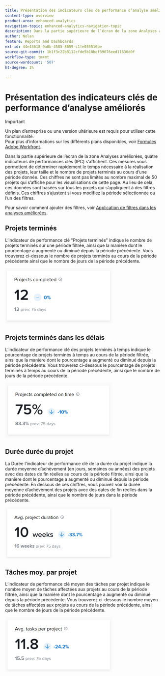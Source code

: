 ```yaml
---
title: Présentation des indicateurs clés de performance d’analyse améliorés
content-type: overview
product-area: enhanced-analytics
navigation-topic: enhanced-analytics-navigation-topic
description: Dans la partie supérieure de l’écran de la zone Analyses améliorées, quatre indicateurs de performances clés (IPC) s’affichent. Ces mesures vous permettent de déterminer rapidement le temps nécessaire à la réalisation des projets, leur taille et le nombre de projets terminés au cours d’une période donnée. Ces chiffres ne sont pas limités au nombre maximal de 50 projets qui s’affiche pour les visualisations de cette page. Au lieu de cela, ces données sont basées sur tous les projets qui s’appliquent à des filtres définis. Ces chiffres s’ajustent si vous modifiez la période sélectionnée ou l’un des filtres.
author: Nolan
feature: Reports and Dashboards
exl-id: 44e43618-9a0b-4585-8659-c1fe055516be
source-git-commit: 1b1f3c22b8112cfde5b10bef39076eed11630d0f
workflow-type: tm+mt
source-wordcount: '507'
ht-degree: 1%

---
```


# Présentation des indicateurs clés de performance d’analyse améliorés

>[!IMPORTANT]
>
>Un plan d’entreprise ou une version ultérieure est requis pour utiliser cette fonctionnalité.\
>Pour plus d’informations sur les différents plans disponibles, voir [Formules Adobe Workfront](https://www.workfront.com/plans).

Dans la partie supérieure de l’écran de la zone Analyses améliorées, quatre indicateurs de performances clés (IPC) s’affichent. Ces mesures vous permettent de déterminer rapidement le temps nécessaire à la réalisation des projets, leur taille et le nombre de projets terminés au cours d’une période donnée. Ces chiffres ne sont pas limités au nombre maximal de 50 projets qui s’affiche pour les visualisations de cette page. Au lieu de cela, ces données sont basées sur tous les projets qui s’appliquent à des filtres définis. Ces chiffres s’ajustent si vous modifiez la période sélectionnée ou l’un des filtres.

Pour savoir comment ajouter des filtres, voir [Application de filtres dans les analyses améliorées](../enhanced-analytics/use-enhanced-analytics-filters.md).

## Projets terminés

L’indicateur de performance clé &quot;Projets terminés&quot; indique le nombre de projets terminés sur une période filtrée, ainsi que la manière dont le pourcentage a augmenté ou diminué depuis la période précédente. Vous trouverez ci-dessous le nombre de projets terminés au cours de la période précédente ainsi que le nombre de jours de la période précédente.

![](assets/kpi-projects-completed-350x182.png)

## Projets terminés dans les délais

L’indicateur de performance clé des projets terminés à temps indique le pourcentage de projets terminés à temps au cours de la période filtrée, ainsi que la manière dont le pourcentage a augmenté ou diminué depuis la période précédente. Vous trouverez ci-dessous le pourcentage de projets terminés à temps au cours de la période précédente, ainsi que le nombre de jours de la période précédente.

![](assets/kpi-projects-completed-on-time-350x180.png)

## Durée durée du projet

La Durée l’indicateur de performance clé de la durée du projet indique la durée moyenne d’achèvement (en jours, semaines ou années) des projets avec des dates de fin réelles au cours de la période filtrée, ainsi que la manière dont le pourcentage a augmenté ou diminué depuis la période précédente. En dessous de ces chiffres, vous pouvez voir la durée moyenne d’achèvement des projets avec des dates de fin réelles dans la période précédente, ainsi que le nombre de jours dans la période précédente.

![](assets/kpi-avg.-project-duration-350x168.png)

## Tâches moy. par projet

L’indicateur de performance clé moyen des tâches par projet indique le nombre moyen de tâches affectées aux projets au cours de la période filtrée, ainsi que la manière dont le pourcentage a augmenté ou diminué depuis la période précédente. Vous trouverez ci-dessous le nombre moyen de tâches affectées aux projets au cours de la période précédente, ainsi que le nombre de jours de la période précédente.

![](assets/kpi-average-tasks-per-project-350x179.png)
